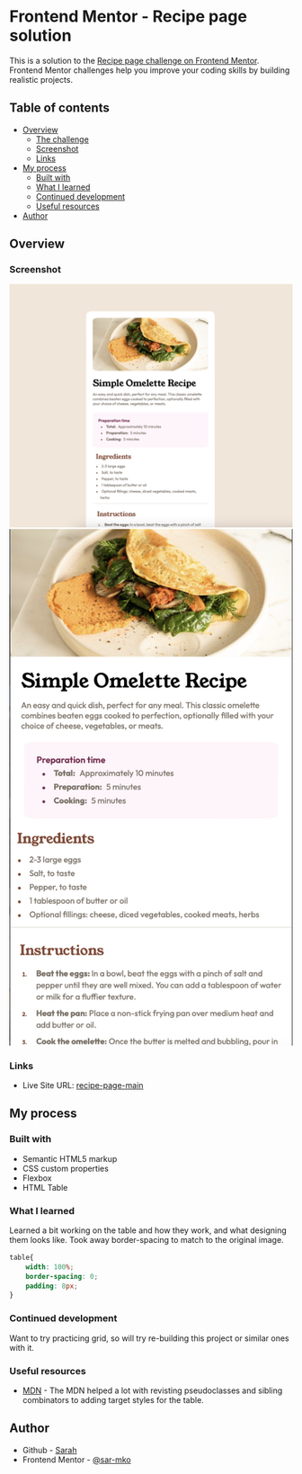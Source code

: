 # Frontend Mentor - Recipe page solution

This is a solution to the [Recipe page challenge on Frontend Mentor](https://www.frontendmentor.io/challenges/recipe-page-KiTsR8QQKm). Frontend Mentor challenges help you improve your coding skills by building realistic projects. 

## Table of contents

- [Overview](#overview)
  - [The challenge](#the-challenge)
  - [Screenshot](#screenshot)
  - [Links](#links)
- [My process](#my-process)
  - [Built with](#built-with)
  - [What I learned](#what-i-learned)
  - [Continued development](#continued-development)
  - [Useful resources](#useful-resources)
- [Author](#author)

## Overview

### Screenshot

![Desktop Preview](./assets/images/previews/recipe-desktop-prev.png)
![Mobile Preview](./assets/images/previews/recipe-mob-prev.png)


### Links

- Live Site URL: [recipe-page-main](https://sar-mko.github.io/recipe-page-main/)

## My process

### Built with

- Semantic HTML5 markup
- CSS custom properties
- Flexbox
- HTML Table

### What I learned

Learned a bit working on the table and how they work, and what designing them looks like. Took away border-spacing to match to the original image.

```css
table{
    width: 100%;
    border-spacing: 0;
    padding: 8px;
}
```

### Continued development

Want to try practicing grid, so will try re-building this project or similar ones with it.

### Useful resources

- [MDN](https://developer.mozilla.org/en-US/docs/Web/CSS) - The MDN helped a lot with revisting pseudoclasses and sibling combinators to adding target styles for the table. 

## Author

- Github - [Sarah](https://github.com/sar-mko)
- Frontend Mentor - [@sar-mko](https://www.frontendmentor.io/profile/sar-mko)
